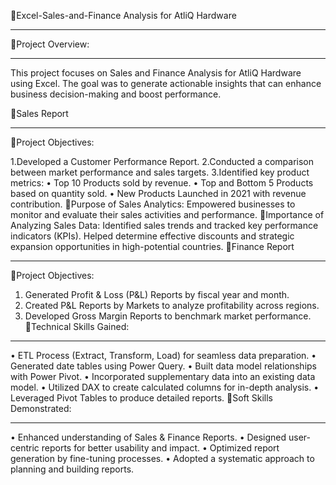🔗Excel-Sales-and-Finance Analysis for AtliQ Hardware
________________________________________
🔗Project Overview:
________________________________________
This project focuses on Sales and Finance Analysis for AtliQ Hardware using Excel. The goal was to generate actionable insights that can enhance business decision-making and boost performance.

🔗Sales Report
________________________________________
🔗Project Objectives:

1.Developed a Customer Performance Report.
2.Conducted a comparison between market performance and sales targets.
3.Identified key product metrics:
•	Top 10 Products sold by revenue.
•	Top and Bottom 5 Products based on quantity sold.
•	New Products Launched in 2021 with revenue contribution.
🔗Purpose of Sales Analytics:
Empowered businesses to monitor and evaluate their sales activities and performance.
🔗Importance of Analyzing Sales Data:
Identified sales trends and tracked key performance indicators (KPIs).
Helped determine effective discounts and strategic expansion opportunities in high-potential countries.
🔗Finance Report
________________________________________
🔗Project Objectives:
1.	Generated Profit & Loss (P&L) Reports by fiscal year and month.
2.	Created P&L Reports by Markets to analyze profitability across regions.
3.	Developed Gross Margin Reports to benchmark market performance.
🔗Technical Skills Gained:
________________________________________
•	ETL Process (Extract, Transform, Load) for seamless data preparation.
•	Generated date tables using Power Query.
•	Built data model relationships with Power Pivot.
•	Incorporated supplementary data into an existing data model.
•	Utilized DAX to create calculated columns for in-depth analysis.
•	Leveraged Pivot Tables to produce detailed reports.
🔗Soft Skills Demonstrated:
________________________________________
•	Enhanced understanding of Sales & Finance Reports.
•	Designed user-centric reports for better usability and impact.
•	Optimized report generation by fine-tuning processes.
•	Adopted a systematic approach to planning and building reports.

